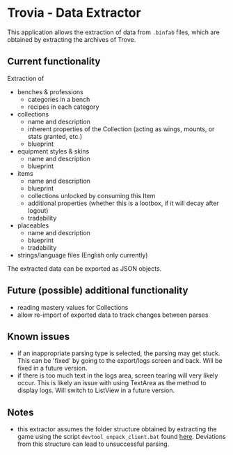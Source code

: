 # Trovia - Data Extractor

This application allows the extraction of data from `.binfab` files, which are obtained by extracting the archives of
Trove.

## Current functionality

Extraction of

- benches & professions
    - categories in a bench
    - recipes in each category
- collections
    - name and description
    - inherent properties of the Collection (acting as wings, mounts, or stats granted, etc.)
    - blueprint
- equipment styles & skins
    - name and description
    - blueprint
- items
    - name and description
    - blueprint
    - collections unlocked by consuming this Item
    - additional properties (whether this is a lootbox, if it will decay after logout)
    - tradability
- placeables
    - name and description
    - blueprint
    - tradability
- strings/language files (English only currently)

The extracted data can be exported as JSON objects.

## Future (possible) additional functionality

- reading mastery values for Collections
- allow re-import of exported data to track changes between parses

## Known issues

- if an inappropriate parsing type is selected, the parsing may get stuck. This can be 'fixed' by going to the export/logs screen and back. Will be fixed in a future version.
- if there is too much text in the logs area, screen tearing will very likely occur. This is likely an issue with using TextArea as the method to display logs. Will switch to ListView in a future version.

## Notes

- this extractor assumes the folder structure obtained by extracting the game using the script `devtool_unpack_client.bat` found [here](https://gist.github.com/chrmoritz/c304dead49ce6a38653f). Deviations from this structure can lead to unsuccessful parsing.


